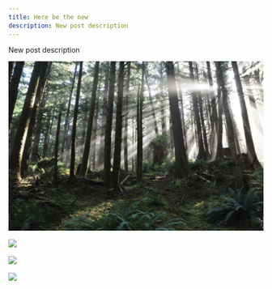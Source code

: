 ```yaml
---
title: Here be the new
description: New post description
---
```


New post description


![]( images/_R005869.jpeg)


![]( images/.jpeg)


![]( images/.jpeg)


![]( images/.jpeg)